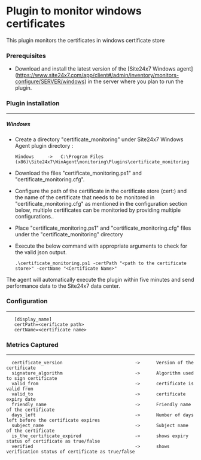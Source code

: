 # Plugin to monitor windows certificates

This plugin monitors the certificates in windows certificate store

### Prerequisites

- Download and install the latest version of the [Site24x7 Windows agent] (https://www.site24x7.com/app/client#/admin/inventory/monitors-configure/SERVER/windows) in the server where you plan to run the plugin.

### Plugin installation

---

##### Windows

- Create a directory "certificate_monitoring" under Site24x7 Windows Agent plugin directory :

      Windows     ->   C:\Program Files (x86)\Site24x7\WinAgent\monitoring\Plugins\certificate_monitoring

- Download the files "certificate_monitoring.ps1" and "certificate_monitoring.cfg".

- Configure the path of the certificate in the certificate store (cert:\) and the name of the certificate that needs to be monitored in "certificate_monitoring.cfg" as mentioned in the configuration section below, multiple certificates can be monitoried by providing multiple configurations..

- Place "certificate_monitoring.ps1" and "certificate_monitoring.cfg" files under the "certificate_monitoring" directory

- Execute the below command with appropriate arguments to check for the valid json output.

      .\certificate_monitoring.ps1 -certPath "<path to the certificate store>" -certName "<Certificate Name>"

The agent will automatically execute the plugin within five minutes and send performance data to the Site24x7 data center.

### Configuration
---
       [display_name]
       certPath=<cerificate path>
       certName=<certificate name>
       
### Metrics Captured

---

      certificate_version                           ->      Version of the certificate
      signature_algorithm                           ->      Algorithm used to sign certificate
      valid_from                                    ->      certificate is valid from
      valid_to                                      ->      certificate expiry date
      friendly_name                                 ->      Friendly name of the certificate
      days_left                                     ->      Number of days left before the certificate expires
      subject_name                                  ->      Subject name of the certificate
      is_the_certificate_expired                    ->      shows expiry status of certificate as true/false
      verified                                      ->      shows verification status of certificate as true/false

